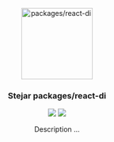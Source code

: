 <p align="center">
  <a href="https://github.com/middleout/stejar/tree/master/packages/packages/react-di">
    <img alt="packages/react-di" src="https://s3-eu-west-1.amazonaws.com/stejar/stejar-logo.png" width="144">
  </a>
</p>

<h3 align="center">
	Stejar packages/react-di
</h3>

<p align="center">
  <a href="https://www.npmjs.com/package/@stejar/packages/react-di"><img src="https://img.shields.io/npm/v/@stejar/packages/react-di.svg?style=flat-square"></a>
  <a href="https://www.npmjs.com/package/@stejar/packages/react-di"><img src="https://img.shields.io/npm/dm/@stejar/packages/react-di.svg?style=flat-square"></a>
</p>

<p align="center">
  Description ...
</p>